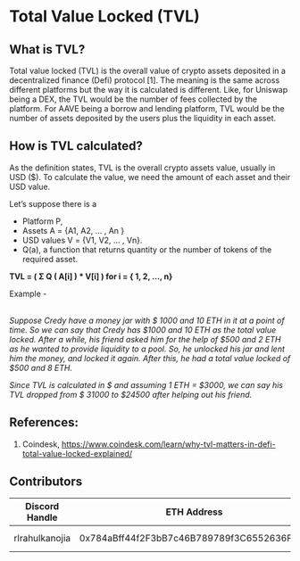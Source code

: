 # Total Value Locked (TVL)

## What is TVL?

Total value locked (TVL) is the overall value of crypto assets deposited in a decentralized finance (Defi) protocol \[1]. The meaning is the same across different platforms but the way it is calculated is different. Like, for Uniswap being a DEX, the TVL would be the number of fees collected by the platform. For AAVE being a borrow and lending platform, TVL would be the number of assets deposited by the users plus the liquidity in each asset.

## How is TVL calculated?

As the definition states, TVL is the overall crypto assets value, usually in USD ($). To calculate the value, we need the amount of each asset and their USD value.&#x20;

Let’s suppose there is a&#x20;

* Platform P,&#x20;
* Assets A = {A1, A2, … , An }&#x20;
* USD values V = {V1, V2, … , Vn}.&#x20;
* Q(a), a function that returns quantity or the number of tokens of the required asset.

**TVL = ( Σ Q ( A\[i] ) \* V\[i] ) for i = { 1, 2, …, n}**



Example -&#x20;

\
_Suppose Credy have a money jar with $ 1000 and 10 ETH in it at a point of time. So we can say that Credy has $1000 and 10 ETH as the total value locked. After a while, his friend asked him for the help of $500 and 2 ETH as he wanted to provide liquidity to a pool. So, he unlocked his jar and lent him the money, and locked it again. After this, he had a total value locked of $500 and 8 ETH._

_Since TVL is calculated in $ and assuming 1 ETH = $3000, we can say his TVL dropped from $ 31000 to $24500 after helping out his friend._

## References:

1. Coindesk, https://www.coindesk.com/learn/why-tvl-matters-in-defi-total-value-locked-explained/

## Contributors

| Discord Handle | ETH Address                                | Reward            | Contribution     |
| -------------- | ------------------------------------------ | ----------------- | ---------------- |
| rlrahulkanojia | 0x784aBff44f2F3bB7c46B789789f3C6552636F4F5 | 0 $CMK (internal) | Original version |
